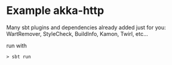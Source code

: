 # Example akka-http

Many sbt plugins and dependencies already added just for you: WartRemover, StyleCheck, BuildInfo, Kamon, Twirl, etc...

run with 
    
    > sbt run 
    
